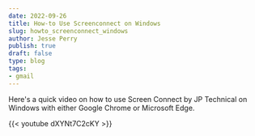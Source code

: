 ```yaml
---
date: 2022-09-26
title: How-to Use Screenconnect on Windows
slug: howto_screenconnect_windows
author: Jesse Perry
publish: true
draft: false
type: blog
tags:
- gmail
---
```


Here's a quick video on how to use Screen Connect by JP Technical on Windows with either Google Chrome or Microsoft Edge.

{{< youtube dXYNt7C2cKY >}}
